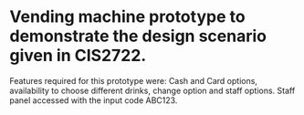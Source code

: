 # Vending machine prototype to demonstrate the design scenario given in CIS2722.
Features required for this prototype were: Cash and Card options, availability to choose different drinks, change option and staff options.
Staff panel accessed with the input code ABC123.
